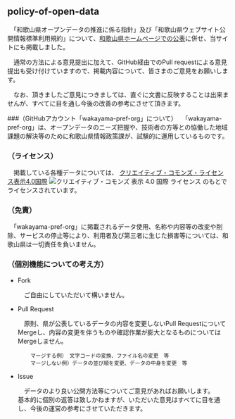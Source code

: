 ## policy-of-open-data

　「和歌山県オープンデータの推進に係る指針」及び「和歌山県ウェブサイト公開情報標準利用規約」について、[和歌山県ホームページでの公表](http://www.pref.wakayama.lg.jp/prefg/020400/opendata/opendata_policy.html)に併せ、当サイトにも掲載しました。

　通常の方法による意見提出に加えて、GitHub経由でのPull requestによる意見提出も受け付けていますので、掲載内容について、皆さまのご意見をお願いします。

　なお、頂きましたご意見につきましては、直ぐに文書に反映することは出来ませんが、すべてに目を通し今後の改善の参考にさせて頂きます。

###（GitHubアカウント「wakayama-pref-org」について）
　「wakayama-pref-org」は、オープンデータのニーズ把握や、技術者の方等との協働した地域課題の解決等のために和歌山県情報政策課が、試験的に運用しているものです。

### （ライセンス）

　掲載している各種データについては、
[クリエイティブ・コモンズ・ライセンス表示4.0国際](https://creativecommons.org/licenses/by/4.0/deed.ja)
![クリエイティブ・コモンズ 表示 4.0 国際 ライセンス](https://licensebuttons.net/l/by/4.0/88x31.png)
のもとでライセンスされています。

### （免責）

　「wakayama-pref-org」に掲載されるデータ使用、名称や内容等の改変や削除、サービスの停止等により、利用者及び第三者に生じた損害等については、和歌山県は一切責任を負いません。

### （個別機能についての考え方）

- Fork

    　ご自由にしていただいて構いません。

- Pull Request

    　原則、県が公表しているデータの内容を変更しないPull RequestについてMergeし、内容の変更を伴うものや確認作業が膨大となるものについてはMergeしません。

          マージする例）　文字コードの変換、ファイル名の変更　等
          マージしない例）データの並び順を変更、データの中身を変更　等

- Issue

    　データのより良い公開方法等についてご意見があればお願いします。<br />
    基本的に個別の返答は致しかねますが、いただいた意見はすべてに目を通し、今後の運営の参考にさせていただきます。
